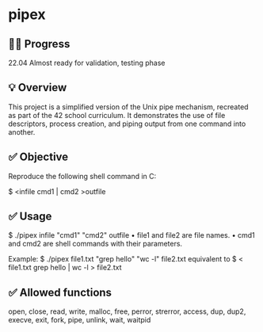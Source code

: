 # pipex

## 👩‍💻 Progress

22.04 Almost ready for validation, testing phase

## 💡 Overview

This project is a simplified version of the Unix pipe mechanism, recreated as part of the 42 school curriculum.
It demonstrates the use of file descriptors, process creation, and piping output from one command into another.

## ✅ Objective

Reproduce the following shell command in C:

$ <infile cmd1 | cmd2 >outfile

## ✅ Usage

$ ./pipex infile "cmd1" "cmd2" outfile
• file1 and file2 are file names.
• cmd1 and cmd2 are shell commands with their parameters.

Example:
$ ./pipex file1.txt "grep hello" "wc -l" file2.txt
equivalent to
$ < file1.txt grep hello | wc -l > file2.txt

## ✅ Allowed functions
open, close, read, write,
malloc, free, perror,
strerror, access, dup, dup2,
execve, exit, fork, pipe,
unlink, wait, waitpid




